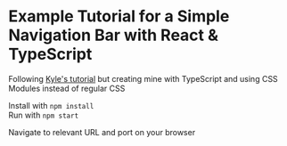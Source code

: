 <h1>
Example Tutorial for a Simple Navigation Bar with React & TypeScript
</h1>

<p>
Following <a href="https://www.youtube.com/watch?v=SLfhMt5OUPI">Kyle's tutorial</a>
but creating mine with TypeScript and using CSS Modules instead of regular CSS
</p>
<p>
Install with <code>npm install</code>
<br>
Run with <code>npm start</code><br>

Navigate to relevant URL and port on your browser
</p>

